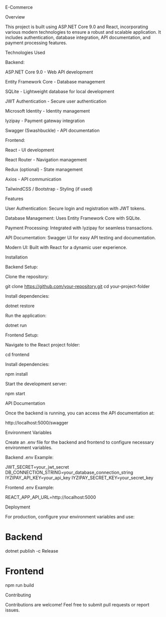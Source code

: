 E-Commerce

Overview

This project is built using ASP.NET Core 9.0 and React, incorporating various modern technologies to ensure a robust and scalable application. It includes authentication, database integration, API documentation, and payment processing features.

Technologies Used

Backend:

ASP.NET Core 9.0 - Web API development

Entity Framework Core - Database management

SQLite - Lightweight database for local development

JWT Authentication - Secure user authentication

Microsoft Identity - Identity management

Iyzipay - Payment gateway integration

Swagger (Swashbuckle) - API documentation

Frontend:

React - UI development

React Router - Navigation management

Redux (optional) - State management

Axios - API communication

TailwindCSS / Bootstrap - Styling (if used)

Features

User Authentication: Secure login and registration with JWT tokens.

Database Management: Uses Entity Framework Core with SQLite.

Payment Processing: Integrated with Iyzipay for seamless transactions.

API Documentation: Swagger UI for easy API testing and documentation.

Modern UI: Built with React for a dynamic user experience.

Installation

Backend Setup:

Clone the repository:

git clone https://github.com/your-repository.git
cd your-project-folder

Install dependencies:

dotnet restore

Run the application:

dotnet run

Frontend Setup:

Navigate to the React project folder:

cd frontend

Install dependencies:

npm install

Start the development server:

npm start

API Documentation

Once the backend is running, you can access the API documentation at:

http://localhost:5000/swagger

Environment Variables

Create an .env file for the backend and frontend to configure necessary environment variables.

Backend .env Example:

JWT_SECRET=your_jwt_secret
DB_CONNECTION_STRING=your_database_connection_string
IYZIPAY_API_KEY=your_api_key
IYZIPAY_SECRET_KEY=your_secret_key

Frontend .env Example:

REACT_APP_API_URL=http://localhost:5000

Deployment

For production, configure your environment variables and use:

# Backend
 dotnet publish -c Release

# Frontend
 npm run build

Contributing

Contributions are welcome! Feel free to submit pull requests or report issues.
